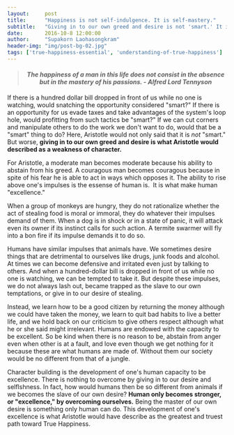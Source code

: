 ```yaml
---
layout:     post
title:      "Happiness is not self-indulgence. It is self-mastery."
subtitle:   "Giving in to our own greed and desire is not 'smart.' It is a weakness of character."
date:       2016-10-8 12:00:00
author:     "Supakorn Laohasongkram"
header-img: "img/post-bg-02.jpg"
tags: ['true-happiness-essential', 'understanding-of-true-happiness']
---
```

<blockquote>
<h4 style="text-align: center;"><em>The happiness of a man in this life does not consist in the absence but in the mastery of his passions. - Alfred Lord Tennyson</em></h4>
</blockquote>
If there is a hundred dollar bill dropped in front of us while no one is watching, would snatching the opportunity considered "smart?" If there is an opportunity for us evade taxes and take advantages of the system's loop hole, would profitting from such tactics be "smart?" If we can cut corners and manipulate others to do the work we don't want to do, would that be a "smart" thing to do? Here, Aristotle would not only said that it is <em>not</em> "smart." But worse, <strong>giving in to our own greed and desire is what Aristotle would described as a weakness of character.</strong>

For Aristotle, a moderate man becomes moderate because his ability to abstain from his greed. A couragous man becomes couragous because in spite of his fear he is able to act in ways which opposes it. The ability to rise above one's impulses is the essense of human is.  It is what make human "excellence."

When a group of monkeys are hungry, they do not rationalize whether the act of stealing food is moral or immoral, they do whatever their impulses demand of them. When a dog is in shock or in a state of panic, it will attack even its owner if its instinct calls for such action. A termite swarmer will fly into a bon fire if its impulse demands it to do so.

Humans have similar impulses that animals have. We sometimes desire things that are detrimental to ourselves like drugs, junk foods and alcohol. At times we can become defensive and irritated even just by talking to others. And when a hundred-dollar bill is dropped in front of us while no one is watching, we can be tempted to take it. But despite these impulses, we do not always lash out, became trapped as the slave to our own temptations, or give in to our desire of stealing.

Instead, we learn how to be a good citizen by returning the money although we could have taken the money, we learn to quit bad habits to live a better life, and we hold back on our criticism to give others respect although what he or she said might irrelevant. Humans are endowed with the capacity to be excellent. So be kind when there is no reason to be, abstain from anger even when other is at a fault, and love even though we get nothing for it because these are what humans are made of. Without them our society would be no different from that of a jungle.

Character building is the development of one's human capacity to be excellence. There is nothing to overcome by giving in to our desire and selflshness. In fact, how would humans then be so different from animals if we becomes the slave of our own desire? <strong>Human only becomes stronger, or "excellence," by overcoming ourselves.</strong> Being the master of our own desire is something only human can do. This development of one's excellence is what Aristotle would have describe as the greatest and truest path toward True Happiness.